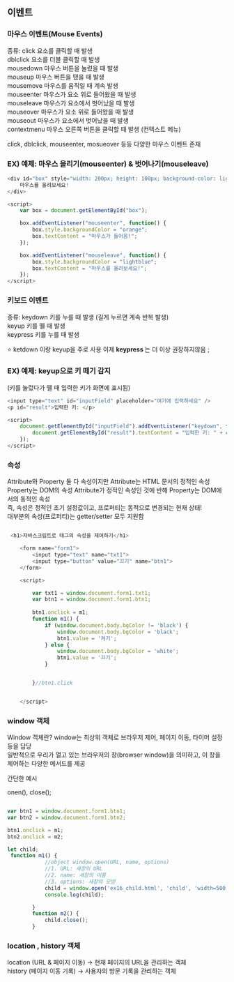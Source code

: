 ## 이벤트

### 마우스 이벤트(Mouse Events)
종류: 
click	요소를 클릭할 때 발생<br>
dblclick	요소를 더블 클릭할 때 발생<br>
mousedown	마우스 버튼을 눌렀을 때 발생<br>
mouseup	마우스 버튼을 뗐을 때 발생<br>
mousemove	마우스를 움직일 때 계속 발생<br>
mouseenter	마우스가 요소 위로 들어왔을 때 발생 <br>
mouseleave	마우스가 요소에서 벗어났을 때 발생 <br>
mouseover	마우스가 요소 위로 들어왔을 때 발생 <br>
mouseout	마우스가 요소에서 벗어났을 때 발생<br>
contextmenu	마우스 오른쪽 버튼을 클릭할 때 발생 (컨텍스트 메뉴)<br> 

click, dblclick, mouseenter, mosueover 등등 다양한 마우스 이벤트 존재

### EX)  예제: 마우스 올리기(mouseenter) & 벗어나기(mouseleave)
```javascript
<div id="box" style="width: 200px; height: 100px; background-color: lightblue; text-align: center; line-height: 100px;">
    마우스를 올려보세요!
</div>

<script>
    var box = document.getElementById("box");

    box.addEventListener("mouseenter", function() {
        box.style.backgroundColor = "orange";
        box.textContent = "마우스가 들어옴!";
    });

    box.addEventListener("mouseleave", function() {
        box.style.backgroundColor = "lightblue";
        box.textContent = "마우스를 올려보세요!";
    });
</script>

```
### 키보드 이벤트
종류:
keydown	키를 누를 때 발생 (길게 누르면 계속 반복 발생) <br>
keyup	키를 뗄 때 발생 <br>
keypress	키를 누를 때 발생 <br>

⭐ ketdown 이랑 keyup을 주로 사용 이제 <b> keypress </b> 는 더 이상 권장하지않음 ;

### EX) 예제: keyup으로 키 떼기 감지
(키를 눌렀다가 뗄 때 입력한 키가 화면에 표시됨)

```javascript
<input type="text" id="inputField" placeholder="여기에 입력하세요" />
<p id="result">입력한 키: </p>

<script>
    document.getElementById("inputField").addEventListener("keydown", function(event) {
        document.getElementById("result").textContent = "입력한 키: " + event.key;
    });
</script>

```

### 속성

Attribute와 Property 둘 다 속성이지만 Attribute는 HTML 문서의 정적인 속성 <br>
Property는 DOM의 속성 Attribute가 정적인 속성인 것에 반해 Property는 DOM에서의 동적인 속성 <br>
즉, 속성은 정적인 초기 설정값이고, 프로퍼티는 동적으로 변경되는 현재 상태! <br>
대부분의 속성(프로퍼티)는 getter/setter 모두 지원함

```javascript

 <h1>자바스크립트로 태그의 속성을 제어하기</h1>

    <form name="form1">
        <input type="text" name="txt1">
        <input type="button" value="끄기" name="btn1">
    </form>

    <script>

        var txt1 = window.document.form1.txt1;
        var btn1 = window.document.form1.btn1;
        
        btn1.onclick = m1;
        function m1() {
            if (window.document.body.bgColor != 'black') {
                window.document.body.bgColor = 'black';
                btn1.value = '켜기';
            } else {
                window.document.body.bgColor = 'white';
                btn1.value = '끄기';
            }


        }//btn1.click


    </script>
```

### window 객체
Window 객체란? window는 최상위 객체로 브라우저 제어, 페이지 이동, 타이머 설정 등을 담당 <br>
일반적으로 우리가 열고 있는 브라우저의 창(browser window)을 의미하고, 이 창을 제어하는 다양한 메서드를 제공 <br>

간단한 예시

onen(), close();

```javascript

var btn1 = window.document.form1.btn1;
var btn2 = window.document.form1.btn2;

btn1.onclick = m1;
btn2.onclick = m2;

let child;
 function m1() {
            //object window.open(URL, name, options)
            //1. URL: 새창의 URL
            //2. name: 새창의 이름
            //3. options: 새창의 모양
            child = window.open('ex16_child.html', 'child', 'width=500, height=400, left=0, top=0');
            console.log(child);

        }
        function m2() {
            child.close();
        }
```

### location , history 객체
location (URL & 페이지 이동) → 현재 페이지의 URL을 관리하는 객체 <br>
history (페이지 이동 기록) → 사용자의 방문 기록을 관리하는 객체
